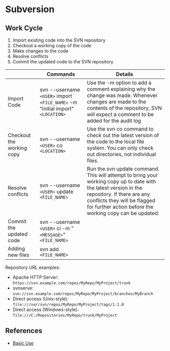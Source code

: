 # Subversion

## Work Cycle

1. Import existing code into the SVN repository
2. Checkout a working copy of the code
3. Make changes to the code
4. Resolve conflicts
5. Commit the updated code to the SVN repository

|                           | Commands                                                                      | Details                                                                                                                                                                                                                                   |
| ------------------------- | ----------------------------------------------------------------------------- | ----------------------------------------------------------------------------------------------------------------------------------------------------------------------------------------------------------------------------------------- |
| Import Code               | svn --username `<USER>` import `<FILE_NAME>` -m "Initial import" `<LOCATION>` | Use the -m option to add a comment explaining why the change was made. Whenever changes are made to the contents of the repository, SVN will expect a comment to be added for the audit log                                               |
| Checkout the working copy | svn --username `<USER>` co `<LOCATION>`                                       | Use the svn co command to check out the latest version of the code to the local file system. You can only check out directories, not individual files.                                                                                    |
| Resolve conflicts         | svn --username `<USER>` update `<FILE_NAME>`                                  | Run the svn update command. This will attempt to bring your working copy up to date with the latest version in the repository. If there are any conflicts they will be flagged for further action before the working copy can be updated. |
| Commit the updated code   | svn --username `<USER>` ci -m "`<MESSAGE>`" `<FILE_NAME>`                     |
Adding new files | svn add `<FILE_NAME>`

Repository URL examples:

* Apache HTTP Server: `https://svn.example.com/repos/MyRepo/MyProject/trunk`
* svnserve: `svn://svn.example.com/repos/MyRepo/MyProject/branches/MyBranch`
* Direct access (Unix-style): `file:///var/svn/repos/MyRepo/MyProject/tags/1.1.0`
* Direct access (Windows-style): `file:///C:/Repositories/MyRepo/trunk/MyProject`

## References

* [Basic Use](https://www2.le.ac.uk/offices/itservices/ithelp/services/svn/how/copy_of_basic)